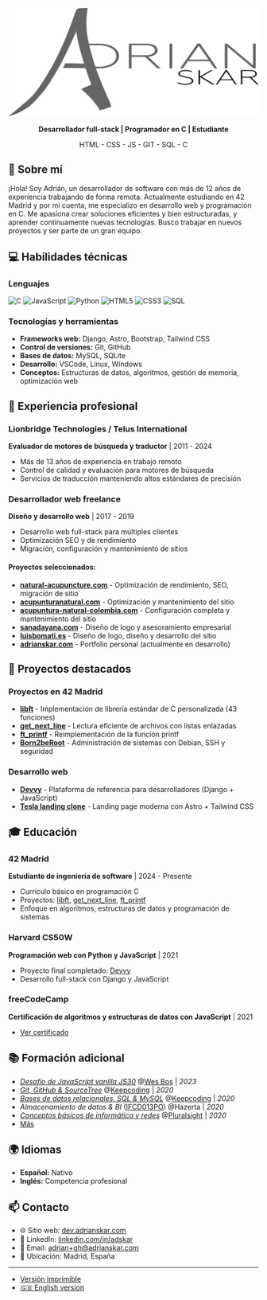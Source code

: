 ![Adrian Skar](images/adskar-black.svg)

<p style="text-align: center;"><strong>Desarrollador full-stack | Programador en C | Estudiante</strong></p>

<p style="text-align: center;">HTML - CSS - JS - GIT - SQL - C</p>

## 👋 Sobre mí

¡Hola! Soy Adrián, un desarrollador de software con más de 12 años de experiencia trabajando de forma remota. Actualmente estudiando en 42 Madrid y por mi cuenta, me especializo en desarrollo web y programación en C. Me apasiona crear soluciones eficientes y bien estructuradas, y aprender continuamente nuevas tecnologías. Busco trabajar en nuevos proyectos y ser parte de un gran equipo.

## 💻 Habilidades técnicas

### Lenguajes
![C](https://img.shields.io/badge/C-00599C?style=flat&logo=c&logoColor=white)
![JavaScript](https://img.shields.io/badge/JavaScript-F7DF1E?style=flat&logo=javascript&logoColor=black)
![Python](https://img.shields.io/badge/Python-3776AB?style=flat&logo=python&logoColor=white)
![HTML5](https://img.shields.io/badge/HTML5-E34F26?style=flat&logo=html5&logoColor=white)
![CSS3](https://img.shields.io/badge/CSS3-1572B6?style=flat&logo=css3&logoColor=white)
![SQL](https://img.shields.io/badge/SQL-4479A1?style=flat&logo=mysql&logoColor=white)

### Tecnologías y herramientas
- **Frameworks web:** Django, Astro, Bootstrap, Tailwind CSS
- **Control de versiones:** Git, GitHub
- **Bases de datos:** MySQL, SQLite
- **Desarrollo:** VSCode, Linux, Windows
- **Conceptos:** Estructuras de datos, algoritmos, gestión de memoria, optimización web

## 💼 Experiencia profesional

### Lionbridge Technologies / Telus International
**Evaluador de motores de búsqueda y traductor** | 2011 - 2024
- Más de 13 años de experiencia en trabajo remoto
- Control de calidad y evaluación para motores de búsqueda
- Servicios de traducción manteniendo altos estándares de precisión

### Desarrollador web freelance
**Diseño y desarrollo web** | 2017 - 2019
- Desarrollo web full-stack para múltiples clientes
- Optimización SEO y de rendimiento
- Migración, configuración y mantenimiento de sitios

#### Proyectos seleccionados:
- **[natural-acupuncture.com](https://natural-acupuncture.com/)** - Optimización de rendimiento, SEO, migración de sitio
- **[acupunturanatural.com](https://web.archive.org/web/20190112201615/https://acupunturanatural.com/)** - Optimización y mantenimiento del sitio
- **[acupuntura-natural-colombia.com](https://acupuntura-natural-colombia.com/)** - Configuración completa y mantenimiento del sitio
- **[sanadayana.com](https://web.archive.org/web/20171020115041/https://sanadayana.com/)** - Diseño de logo y asesoramiento empresarial
- **[luisbomati.es](http://luisbomati.es/)** - Diseño de logo, diseño y desarrollo del sitio
- **[adrianskar.com](https://dev.adrianskar.com)** - Portfolio personal (actualmente en desarrollo)

## 🚀 Proyectos destacados

### Proyectos en 42 Madrid
- **[libft](https://github.com/AdrianSkar/42-libft)** - Implementación de librería estándar de C personalizada (43 funciones)
- **[get_next_line](https://github.com/AdrianSkar/42-get_next_line)** - Lectura eficiente de archivos con listas enlazadas
- **[ft_printf](https://github.com/AdrianSkar/42-printf)** - Reimplementación de la función printf
- **[Born2beRoot](https://github.com/AdrianSkar/42-b2br)** - Administración de sistemas con Debian, SSH y seguridad

### Desarrollo web
- **[Devvy](https://github.com/AdrianSkar/CS50W_capstone)** - Plataforma de referencia para desarrolladores (Django + JavaScript)
- **[Tesla landing clone](https://github.com/AdrianSkar/tesla-landing-clone-astro)** - Landing page moderna con Astro + Tailwind CSS

## 🎓 Educación

### 42 Madrid
**Estudiante de ingeniería de software** | 2024 - Presente
- Currículo básico en programación C
- Proyectos: [libft](https://github.com/AdrianSkar/42-libft), [get_next_line](https://github.com/AdrianSkar/42-get_next_line), [ft_printf](https://github.com/AdrianSkar/42-printf)
- Enfoque en algoritmos, estructuras de datos y programación de sistemas

### Harvard CS50W
**Programación web con Python y JavaScript** | 2021
- Proyecto final completado: [Devvy](https://github.com/AdrianSkar/CS50W_capstone)
- Desarrollo full-stack con Django y JavaScript

### freeCodeCamp
**Certificación de algoritmos y estructuras de datos con JavaScript** | 2021
- [Ver certificado](https://www.freecodecamp.org/certification/adrianskar/javascript-algorithms-and-data-structures)

## 📚 Formación adicional

- *[Desafío de JavaScript vanilla JS30](https://javascript30.com/)* @[Wes Bos](https://wesbos.com/) | *2023*
- *[Git, GitHub & SourceTree](https://plataforma.keepcoding.io/p/curso-git-github-sourcetree)* @[Keepcoding](https://keepcoding.io/) | *2020*
- *[Bases de datos relacionales, SQL & MySQL](https://plataforma.keepcoding.io/p/curso-bbdd-sql-mysql)* @[Keepcoding](https://keepcoding.io/) | *2020*
- *Almacenamiento de datos & BI* ([IFCD013PO](http://www.madrid.org/sfoc_web/2016/IFCD013PO.pdf)) @Hazerta | *2020*
- *[Conceptos básicos de informática y redes](https://app.pluralsight.com/paths/skill/fundamentals-of-it-operations-skill)* @[Pluralsight](https://www.pluralsight.com/) | *2020*
- [Más](further%20edu.md)

## 🌍 Idiomas

- **Español:** Nativo
- **Inglés:** Competencia profesional

## 📫 Contacto

- 🌐 Sitio web: [dev.adrianskar.com](https://dev.adrianskar.com)
- 💼 LinkedIn: [linkedin.com/in/adskar](https://linkedin.com/in/adskar)
- 📧 Email: adrian+gh@adrianskar.com
- 📍 Ubicación: Madrid, España

___

- [Versión imprimible](ResumeAds-ES.pdf)
- [🇬🇧 English version](https://github.com/AdrianSkar/cv)
